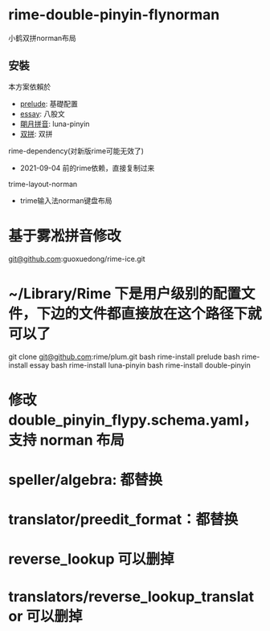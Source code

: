 # rime-double-pinyin-flynorman
小鹤双拼norman布局

## 安裝

本方案依賴於
  - [prelude](https://github.com/rime/rime-prelude): 基礎配置
  - [essay](https://github.com/rime/rime-essay): 八股文
  - [朙月拼音](https://github.com/rime/rime-luna-pinyin): luna-pinyin
  - [双拼](https://github.com/rime/rime-double-pinyin): 双拼

rime-dependency(对新版rime可能无效了)
  - 2021-09-04 前的rime依赖，直接复制过来

trime-layout-norman
  - trime输入法norman键盘布局

# 基于雾凇拼音修改
git@github.com:guoxuedong/rime-ice.git


# ~/Library/Rime 下是用户级别的配置文件，下边的文件都直接放在这个路径下就可以了
git clone git@github.com:rime/plum.git
bash rime-install prelude
bash rime-install essay
bash rime-install luna-pinyin
bash rime-install double-pinyin

# 修改 double_pinyin_flypy.schema.yaml，支持 norman 布局
# speller/algebra:  都替换
# translator/preedit_format：都替换
# reverse_lookup 可以删掉
# translators/reverse_lookup_translator 可以删掉

